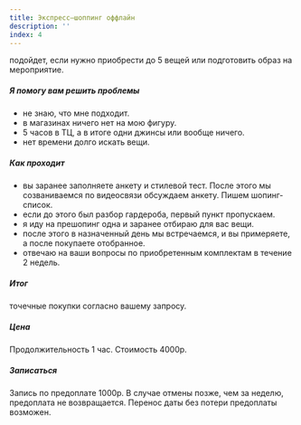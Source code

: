 ```yaml
---
title: Экспресс–шоппинг оффлайн
description: ''
index: 4
---
```

подойдет, если нужно приобрести до 5 вещей или подготовить образ на мероприятие.
##### Я помогу вам решить проблемы
- не знаю, что мне подходит.
- в магазинах ничего нет на мою фигуру.
- 5 часов в ТЦ, а в итоге одни джинсы или вообще ничего.
- нет времени долго искать вещи.
##### Как  проходит
- вы заранее заполняете анкету и стилевой тест. После этого мы созваниваемся по видеосвязи  обсуждаем анкету. Пишем шопинг-список. 
- если до этого был разбор гардероба, первый пункт пропускаем.
- я иду на прешопинг одна и заранее отбираю для вас вещи.
- после этого в назначенный день мы встречаемся, и вы примеряете, а после покупаете отобранное.
- отвечаю на ваши вопросы по приобретенным комплектам в течение 2 недель.
##### Итог
точечные покупки согласно вашему запросу.
##### Цена
Продолжительность 1 час. Стоимость 4000р.
##### Записаться
Запись по предоплате 1000р. В случае отмены позже, чем за неделю, предоплата не возвращается. Перенос даты без потери предоплаты возможен.
